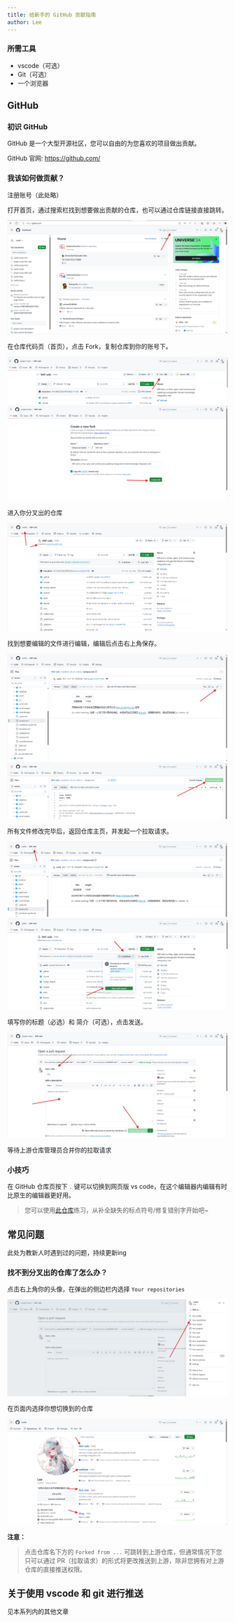 ```yaml
---
title: 给新手的 GitHub 贡献指南
author: Lee
---
```


### 所需工具

- vscode（可选）
- Git（可选）
- 一个浏览器

## GitHub

### 初识 GitHub

GitHub 是一个大型开源社区，您可以自由的为您喜欢的项目做出贡献。

GitHub 官网: <https://github.com/>

### 我该如何做贡献？

注册账号（此处略）

打开首页，通过搜索栏找到想要做出贡献的仓库，也可以通过仓库链接直接跳转。

![](github-img/image.png)

在仓库代码页（首页），点击 Fork，复制仓库到你的账号下。

![](github-img/image1.png) ![](github-img/image2.png)

进入你分叉出的仓库

![](github-img/image3.png)

找到想要编辑的文件进行编辑，编辑后点击右上角保存。

![](github-img/image4.png) ![](github-img/image5.png)

所有文件修改完毕后，返回仓库主页，并发起一个拉取请求。

![](github-img/image6.png) ![](github-img/image7.png)

填写你的标题（必选）和 简介（可选），点击发送。

![](github-img/image8.png)

等待上游仓库管理员合并你的拉取请求

### 小技巧

在 GitHub 仓库页按下 `.` 键可以切换到网页版 vs code，在这个编辑器内编辑有时比原生的编辑器更好用。

> 您可以使用[此仓库](https://github.com/Leetfs/blog)练习，从补全缺失的标点符号/修复错别字开始吧~

## 常见问题

此处为教新人时遇到过的问题，持续更新ing

### 找不到分叉出的仓库了怎么办？

点击右上角你的头像，在弹出的侧边栏内选择 `Your repositories`

![](github-img/image9.png)

在页面内选择你想切换到的仓库

![](github-img/image10.png)

**注意：**

> 点击仓库名下方的 `Forked from ...` 可跳转到上游仓库，但通常情况下您只可以通过 PR（拉取请求）的形式将更改推送到上游，除非您拥有对上游仓库的直接推送权限。

## 关于使用 vscode 和 git 进行推送

见本系列内的其他文章

